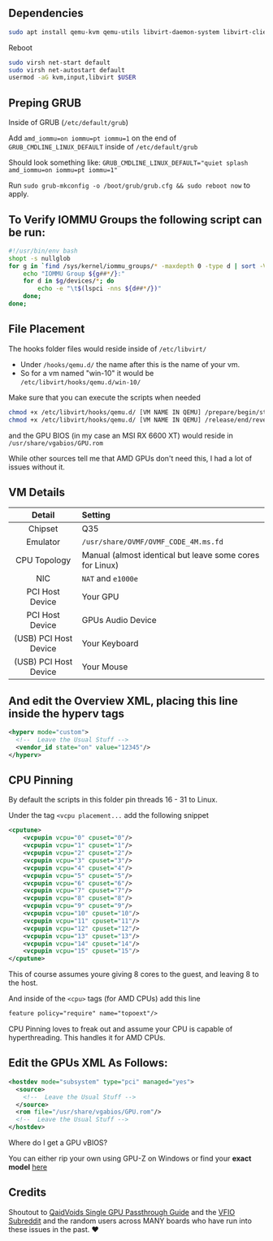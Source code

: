 ## Dependencies


```sh
sudo apt install qemu-kvm qemu-utils libvirt-daemon-system libvirt-clients bridge-utils virt-manager ovmf
```

Reboot

```sh
sudo virsh net-start default
sudo virsh net-autostart default
usermod -aG kvm,input,libvirt $USER
```

## Preping GRUB

Inside of GRUB (`/etc/default/grub`)

Add `amd_iommu=on iommu=pt iommu=1` on the end of `GRUB_CMDLINE_LINUX_DEFAULT` inside of `/etc/default/grub`

Should look something like: `GRUB_CMDLINE_LINUX_DEFAULT="quiet splash amd_iommu=on iommu=pt iommu=1"`

Run `sudo grub-mkconfig -o /boot/grub/grub.cfg && sudo reboot now` to apply.

## To Verify IOMMU Groups the following script can be run:

```sh
#!/usr/bin/env bash
shopt -s nullglob
for g in `find /sys/kernel/iommu_groups/* -maxdepth 0 -type d | sort -V`; do
    echo "IOMMU Group ${g##*/}:"
    for d in $g/devices/*; do
        echo -e "\t$(lspci -nns ${d##*/})"
    done;
done;
```

## File Placement
The hooks folder files would reside inside of `/etc/libvirt/`

- Under `/hooks/qemu.d/` the name after this is the name of your vm. 
- So for a vm named "win-10" it would be `/etc/libvirt/hooks/qemu.d/win-10/`

Make sure that you can execute the scripts when needed

```sh
chmod +x /etc/libvirt/hooks/qemu.d/ [VM NAME IN QEMU] /prepare/begin/start.sh 
chmod +x /etc/libvirt/hooks/qemu.d/ [VM NAME IN QEMU] /release/end/revert.sh
```

and the GPU BIOS (in my case an MSI RX 6600 XT) would reside in `/usr/share/vgabios/GPU.rom`

While other sources tell me that AMD GPUs don't need this, I had a lot of issues without it.

## VM Details

| Detail                | Setting |
|:---------------------:|:----|
| Chipset               | Q35 
| Emulator              | `/usr/share/OVMF/OVMF_CODE_4M.ms.fd` 
| CPU Topology          | Manual (almost identical but leave some cores for Linux) 
| NIC                   | `NAT` and `e1000e` 
| PCI Host Device       | Your GPU 
| PCI Host Device       | GPUs Audio Device 
| (USB) PCI Host Device | Your Keyboard 
| (USB) PCI Host Device | Your Mouse 

## And edit the Overview XML, placing this line inside the hyperv tags
```xml
<hyperv mode="custom">
  <!--  Leave the Usual Stuff -->
  <vendor_id state="on" value="12345"/>
</hyperv>
```

## CPU Pinning

By default the scripts in this folder pin threads 16 - 31 to Linux.

Under the tag `<vcpu placement...` add the following snippet

```xml
<cputune>
    <vcpupin vcpu="0" cpuset="0"/>
    <vcpupin vcpu="1" cpuset="1"/>
    <vcpupin vcpu="2" cpuset="2"/>
    <vcpupin vcpu="3" cpuset="3"/>
    <vcpupin vcpu="4" cpuset="4"/>
    <vcpupin vcpu="5" cpuset="5"/>
    <vcpupin vcpu="6" cpuset="6"/>
    <vcpupin vcpu="7" cpuset="7"/>
    <vcpupin vcpu="8" cpuset="8"/>
    <vcpupin vcpu="9" cpuset="9"/>
    <vcpupin vcpu="10" cpuset="10"/>
    <vcpupin vcpu="11" cpuset="11"/>
    <vcpupin vcpu="12" cpuset="12"/>
    <vcpupin vcpu="13" cpuset="13"/>
    <vcpupin vcpu="14" cpuset="14"/>
    <vcpupin vcpu="15" cpuset="15"/>
</cputune>
```

This of course assumes youre giving 8 cores to the guest, and leaving 8 to the host.

And inside of the `<cpu>` tags (for AMD CPUs) add this line

```xml
feature policy="require" name="topoext"/>
```

CPU Pinning loves to freak out and assume your CPU is capable of hyperthreading. This handles it for AMD CPUs.

## Edit the GPUs XML As Follows:

```xml
<hostdev mode="subsystem" type="pci" managed="yes">
  <source>
    <!--  Leave the Usual Stuff -->
  </source>
  <rom file="/usr/share/vgabios/GPU.rom"/>
  <!--  Leave the Usual Stuff -->
</hostdev>
```

Where do I get a GPU vBIOS?

You can either rip your own using GPU-Z on Windows or find your **exact model** [here](https://www.techpowerup.com/vgabios/)

## Credits

Shoutout to [QaidVoids Single GPU Passthrough Guide](https://github.com/QaidVoid/Complete-Single-GPU-Passthrough) and the [VFIO Subreddit](https://reddit.com/r/VFIO) and the random users across MANY boards who have run into these issues in the past. ❤️
